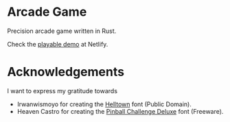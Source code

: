 # Arcade Game

Precision arcade game written in Rust.

Check the [playable demo](https://mystifying-poincare-f9db92.netlify.app/tiltorb.html) at Netlify.

# Acknowledgements

I want to express my gratitude towards

* Irwanwismoyo for creating the [Helltown](https://www.fontspace.com/helltown-font-f25677) font (Public Domain).
* Heaven Castro for creating the [Pinball Challenge Deluxe](https://www.fontspace.com/pinball-challenge-deluxe-font-f30072) font (Freeware).
